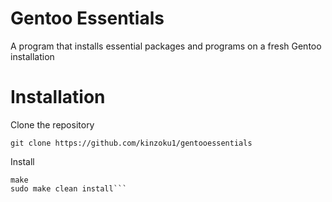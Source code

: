 # Gentoo Essentials
A program that installs essential packages and programs on a fresh Gentoo installation

# Installation
Clone the repository

```git clone https://github.com/kinzoku1/gentooessentials```

Install

```cd st
make
sudo make clean install```
